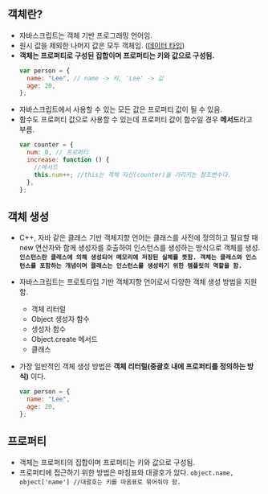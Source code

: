 ## 객체란?

- 자바스크립트는 객체 기반 프로그래밍 언어임.
- 원시 값을 제외한 나머지 값은 모두 객체임. ([데이터 타입](%EB%8D%B0%EC%9D%B4%ED%84%B0%20%ED%83%80%EC%9E%85.md))
- **객체는 프로퍼티로 구성된 집합이며 프로퍼티는 키와 값으로 구성됨.**
  ```js
  var person = {
    name: "Lee", // name -> 키, 'Lee' -> 값
    age: 20,
  };
  ```
- 자바스크립트에서 사용할 수 있는 모든 값은 프로퍼티 값이 될 수 있음.
- 함수도 프로퍼티 값으로 사용할 수 있는데 프로퍼티 값이 함수일 경우 **메서드**라고 부름.
  ```js
  var counter = {
    num: 0, // 프로퍼티
    increase: function () {
      //메서드
      this.num++; //this는 객체 자신(counter)을 가리키는 참조변수다.
    },
  };
  ```

## 객체 생성

- C++, 자바 같은 클래스 기반 객체지향 언어는 클래스를 사전에 정의하고 필요할 때 new 연산자와 함께 생성자를 호출하여 인스턴스를 생성하는 방식으로 객체를 생성.
  **`인스턴스란 클래스에 의해 생성되어 메모리에 저장된 실체를 뜻함. 객체는 클래스와 인스턴스를 포함하는 개념이며 클래스는 인스턴스를 생성하기 위한 템플릿의 역할을 함.`**

- 자바스크립트는 프로토타입 기반 객체지향 언어로서 다양한 객체 생성 방법을 지원함.

  - 객체 리터럴
  - Object 생성자 함수
  - 생성자 함수
  - Object.create 메서드
  - 클래스

- 가장 일반적인 객체 생성 방법은 **객체 리터럴(중괄호 내에 프로퍼티를 정의하는 방식)** 이다.
  ```js
  var person = {
    name: "Lee",
    age: 20,
  };
  ```

## 프로퍼티

- 객체는 프로퍼티의 집합이며 프로퍼티는 키와 값으로 구성됨.
- 프로퍼티에 접근하기 위한 방법은 마침표와 대괄호가 있다.
  `object.name, object['name'] //대괄호는 키를 따옴표로 묶어줘야 함.`
